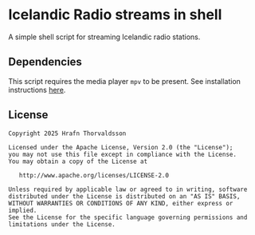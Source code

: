 # Icelandic Radio streams in shell
A simple shell script for streaming Icelandic radio stations.

## Dependencies

This script requires the media player `mpv` to be present. See installation instructions [here](https://mpv.io/installation/).


## License

```
Copyright 2025 Hrafn Thorvaldsson

Licensed under the Apache License, Version 2.0 (the "License");
you may not use this file except in compliance with the License.
You may obtain a copy of the License at

   http://www.apache.org/licenses/LICENSE-2.0

Unless required by applicable law or agreed to in writing, software
distributed under the License is distributed on an "AS IS" BASIS,
WITHOUT WARRANTIES OR CONDITIONS OF ANY KIND, either express or implied.
See the License for the specific language governing permissions and
limitations under the License.

```